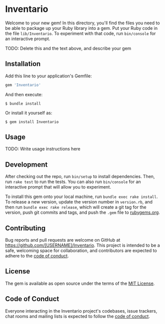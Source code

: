 # Inventario

Welcome to your new gem! In this directory, you'll find the files you need to be able to package up your Ruby library into a gem. Put your Ruby code in the file `lib/Inventario`. To experiment with that code, run `bin/console` for an interactive prompt.

TODO: Delete this and the text above, and describe your gem

## Installation

Add this line to your application's Gemfile:

```ruby
gem 'Inventario'
```

And then execute:

    $ bundle install

Or install it yourself as:

    $ gem install Inventario

## Usage

TODO: Write usage instructions here

## Development

After checking out the repo, run `bin/setup` to install dependencies. Then, run `rake test` to run the tests. You can also run `bin/console` for an interactive prompt that will allow you to experiment.

To install this gem onto your local machine, run `bundle exec rake install`. To release a new version, update the version number in `version.rb`, and then run `bundle exec rake release`, which will create a git tag for the version, push git commits and tags, and push the `.gem` file to [rubygems.org](https://rubygems.org).

## Contributing

Bug reports and pull requests are welcome on GitHub at https://github.com/[USERNAME]/Inventario. This project is intended to be a safe, welcoming space for collaboration, and contributors are expected to adhere to the [code of conduct](https://github.com/[USERNAME]/Inventario/blob/master/CODE_OF_CONDUCT.md).


## License

The gem is available as open source under the terms of the [MIT License](https://opensource.org/licenses/MIT).

## Code of Conduct

Everyone interacting in the Inventario project's codebases, issue trackers, chat rooms and mailing lists is expected to follow the [code of conduct](https://github.com/[USERNAME]/Inventario/blob/master/CODE_OF_CONDUCT.md).
